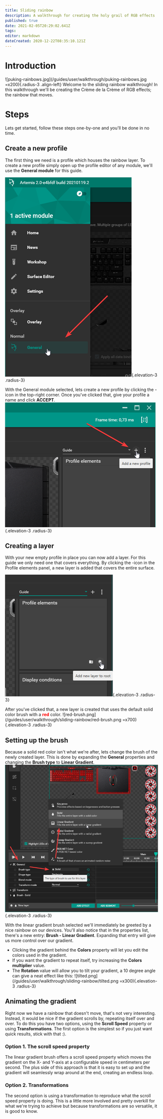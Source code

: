 ```yaml
---
title: Sliding rainbow
description: A walkthrough for creating the holy grail of RGB effects
published: true
date: 2021-02-05T20:29:02.641Z
tags: 
editor: markdown
dateCreated: 2020-12-22T08:35:10.121Z
---
```


# Introduction
![puking-rainbows.jpg](/guides/user/walkthrough/puking-rainbows.jpg =x200){.radius-3 .align-left} Welcome to the sliding rainbow walkthrough! 
In this walkthrough we'll be creating the Crème de la Crème of RGB effects; the rainbow that moves.

<div class="clearfix"></div>

# Steps
Lets get started, follow these steps one-by-one and you'll be done in no time.

## Create a new profile
The first thing we need is a profile which houses the rainbow layer. 
To create a new profile simply open up the profile editor of any module, we'll use the **General module** for this guide.

![select-module.png](/guides/user/walkthrough/sliding-rainbow/select-module.png){.elevation-3 .radius-3}

With the General module selected, lets create a new profile by clicking the <i class="v-icon mdi mdi-plus"></i>-icon in the top-right corner.
Once you've clicked that, give your profile a name and click **ACCEPT**.
![profile-create.png](/guides/user/walkthrough/sliding-rainbow/create-profile.png){.elevation-3 .radius-3}

## Creating a layer
With your new empty profile in place you can now add a layer. For this guide we only need one that covers everything.
By clicking the <i class="v-icon mdi mdi-layers-plus"></i>-icon in the Profile elements panel, a new layer is added that covers the entire surface.

![create-layer.png](/guides/user/walkthrough/sliding-rainbow/create-layer.png){.elevation-3 .radius-3}

After you've clicked that, a new layer is created that uses the default solid color brush with a <strong style="color: red">red</strong> color.
![red-brush.png](/guides/user/walkthrough/sliding-rainbow/red-brush.png =x700){.elevation-3 .radius-3}

## Setting up the brush
Because a solid red color isn't what we're after, lets change the brush of the newly created layer. 
This is done by expanding the **<i class="v-icon mdi mdi-hammer-wrench"></i> General** properties and changing the **Brush type** to **<i class="v-icon mdi mdi-gradient"></i> Linear Gradient**.
![brush-type.png](/guides/user/walkthrough/sliding-rainbow/brush-type.png){.elevation-3 .radius-3}

With the linear gradient brush selected we'll immediately be greeted by a nice rainbow on our devices.
You'll also notice that in the properties list, there's a new entry: **<i class="v-icon mdi mdi-gradient"></i> Brush - Linear Gradient**. Expanding that entry will give us more control over our gradient.

- Clicking the gradient behind the **Colors** property will let you edit the colors used in the gradient.
- If you want the gradient to repeat itself, try increasing the **Colors multiplier** value.
- The **Rotation** value will allow you to tilt your gradient, a 10 degree angle can give a neat effect like this:
![tilted.png](/guides/user/walkthrough/sliding-rainbow/tilted.png =x300){.elevation-3 .radius-3}

## Animating the gradient
Right now we have a rainbow that doesn't move, that's not very interesting. Instead, it would be nice if the gradient scrolls by, repeating itself over and over.
To do this you have two options, using the **Scroll Speed** property or using **Transformations**. The first option is the simplest so if you just want quick results, stick with that :).

### Option 1. The scroll speed property
The linear gradient brush offers a scroll speed property which moves the gradient on the X- and Y-axis at a configurable speed in centimeters per second.
The plus side of this approach is that it is easy to set up and the gradient will seamlessly wrap around at the end, creating an endless loop.

### Option 2. Transformations
The second option is using a transformation to reproduce what the scroll speed property is doing. 
This is a little more involved and pretty overkill for what we're trying to achieve but because transformations are so versatile, it is good to know.


